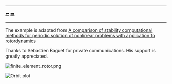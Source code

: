 ***
[⬅️](../0015/README.md "Previous example")
[➡️](../0017/README.md "Next example")
***

The example is adapted from [A comparison of stability computational methods for periodic solution of nonlinear problems with application to rotordynamics](https://doi.org/10.1007/s11071-012-0744-0)

Thanks to Sébastien Baguet for private communications. His support is greatly appreciated.

![finite_element_rotor.png](finite_element_rotor.png "Multi-DOFs finite element rotor")

![Orbit plot](orbitplot.gif "Orbit plot")
